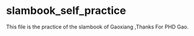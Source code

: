 # slambook_self_practice

This file is the practice of the slambook of Gaoxiang ,Thanks For PHD Gao.
